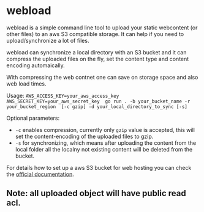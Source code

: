 # webload

webload is a simple command line tool to upload your static webcontent (or other files) to an aws S3 compatible storage. It can help if you need to upload/synchronize a lot of files.

webload can synchronize a local directory with an S3 bucket and it can compress the uploaded files on the fly, set the content type and content encoding automaically.

With compressing the web contnet one can save on storage space and also web load times.

Usage: `AWS_ACCESS_KEY=your_aws_access_key AWS_SECRET_KEY=your_aws_secret_key  go run . -b your_bucket_name -r your_bucket_region  [-c gzip] -d your_local_directory_to_sync [-s]`

Optional parameters: 
* `-c` enables compression, currently only `gzip` value is accepted, this will set the content-encoding of the uploaded files to gzip.
* `-s` for synchronizing, which means after uploading the content from the local folder all the localny not existing content will be deleted from the bucket.

For details how to set up a aws S3 bucket for web hosting you can check the [official documentation](https://docs.aws.amazon.com/AmazonS3/latest/dev/WebsiteHosting.html).

## Note: all uploaded object will have public read acl.